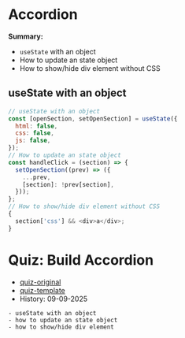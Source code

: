 # Accordion

**Summary:**

- `useState` with an object
- How to update an state object
- How to show/hide div element without CSS

## useState with an object

```js
// useState with an object
const [openSection, setOpenSection] = useState({
  html: false,
  css: false,
  js: false,
});
// How to update an state object
const handleClick = (section) => {
  setOpenSection((prev) => ({
    ...prev,
    [section]: !prev[section],
  }));
};
// How to show/hide div element without CSS
{
  section['css'] && <div>a</div>;
}
```

# Quiz: Build Accordion

- [quiz-original](https://www.greatfrontend.com/questions/user-interface/accordion/react?framework=react)
- [quiz-template](./quiz-template.jsx)
- History: 09-09-2025

```
- useState with an object
- how to update an state object
- how to show/hide div element
```
